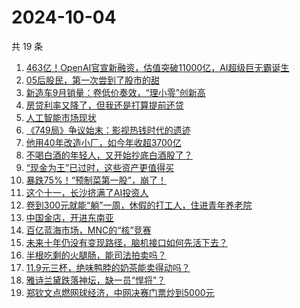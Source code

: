 # 2024-10-04

共 19 条

<!-- BEGIN 36KR -->
<!-- 最后更新时间 2024-10-04 02:00:58 +0800 -->
1. [463亿！OpenAI官宣新融资，估值突破11000亿，AI超级巨无霸诞生](https://36kr.com/p/2975909620961285)
1. [05后股民，第一次尝到了股市的甜](https://36kr.com/p/2975327847993347)
1. [新造车9月销量：卷低价奏效，“理小零”创新高](https://36kr.com/p/2974635673342214)
1. [房贷利率又降了，但我还是打算提前还贷](https://36kr.com/p/2974662921555968)
1. [人工智能市场现状](https://36kr.com/p/2965565655142656)
1. [《749局》争议始末：影视热钱时代的遗迹](https://36kr.com/p/2975452282048770)
1. [他用40年改造小厂，如今年收超3700亿](https://36kr.com/p/2975004237779203)
1. [不喝白酒的年轻人，又开始抄底白酒股了？](https://36kr.com/p/2974643407016201)
1. [“现金为王”已过时，这些资产更值得买](https://36kr.com/p/2975380633112580)
1. [暴跌75%！“预制菜第一股”，崩了！](https://36kr.com/p/2975992307490693)
1. [这个十一，长沙挤满了AI投资人](https://36kr.com/p/2974717638070534)
1. [卷到300元就能“躺”一周，休假的打工人，住进青年养老院](https://36kr.com/p/2975387903381504)
1. [中国金店，开进东南亚](https://36kr.com/p/2974672444854274)
1. [百亿蓝海市场，MNC的“核”竞赛](https://36kr.com/p/2976025817370885)
1. [未来十年仍没有变现路径，脑机接口如何先活下去？](https://36kr.com/p/2974609315565573)
1. [半根吃剩的火腿肠，能司法拍卖吗？](https://36kr.com/p/2974724801270025)
1. [11.9元三杯，绝味鸭脖的奶茶能卖得动吗？](https://36kr.com/p/2974775022211078)
1. [雅诗兰黛跌落神坛，缺一员“悍将”？](https://36kr.com/p/2975257687118089)
1. [郑钦文点燃网球经济，中网决赛门票炒到5000元](https://36kr.com/p/2973409128615944)
<!-- END 36KR -->
